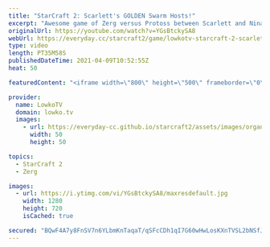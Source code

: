 ```yaml
---
title: "StarCraft 2: Scarlett's GOLDEN Swarm Hosts!"
excerpt: "Awesome game of Zerg versus Protoss between Scarlett and Nina in StarCraft 2. This particular game is far different from what we normally see at the pro level in this matchup. A wide variety of units is used, with only a minor focus on the Stargate units and Corruptors.  Support my work on Patreon: http://www.patreon.com/lowkotv"
originalUrl: https://youtube.com/watch?v=YGsBtckySA8
webUrl: https://everyday.cc/starcraft2/game/lowkotv-starcraft-2-scarletts-golden-swarm-hosts/
type: video
length: PT35M58S
publishedDateTime: 2021-04-09T10:52:55Z
heat: 50

featuredContent: "<iframe width=\"800\" height=\"500\" frameborder=\"0\" src=\"https://www.youtube.com/embed/YGsBtckySA8\" allow=\"accelerometer; autoplay; encrypted-media; gyroscope; picture-in-picture\" allowfullscreen></iframe>"

provider:
  name: LowkoTV
  domain: lowko.tv
  images:
    - url: https://everyday-cc.github.io/starcraft2/assets/images/organizations/lowko.tv-50x50.jpg
      width: 50
      height: 50

topics:
  - StarCraft 2
  - Zerg

images:
  - url: https://i.ytimg.com/vi/YGsBtckySA8/maxresdefault.jpg
    width: 1280
    height: 720
    isCached: true

secured: "BQwF4A7y8FnSV7n6YLbmKnTaqaT/qSFcCDh1qI7G60wHwLosKXnTVSL2bNSfJwOsOWfr/2V+znAXz1TF9vhjdbGvFkQiaGFjwCmFT6BHf81vQfB+RUT8fiMUyW8Q9W08pljdT+nvEQAEDL/PYSdVke1qZokTurTtAZza7wD4meX2Ih6sZx2I48IjazBkYNZJQjSVK5e3tTBaK2ameDRZy53QFbWLKR7GGAw3DKkkyauwhLwIVdpYs0m/ymPRff/oqBSlqObQBGG8YKWrnxyMQzXRMzR9PaO20zuIiLMBXD2T6BrgJAUeRcS2+VSqfxv4FIQ0Ut67Z5ehWUNiPW0Q/sWcFWvA1lYhXWWknSc085IQvYLbUwDJk2VE8vF57k0lvyiRtSF8XTmEkN8xN/FdEH1E80UZlB18mV3UxKDVKmURN/YXy3OK/trTelXXHV3x;T6o7i0oH3ds+i4BhIu0VSw=="
---
```


